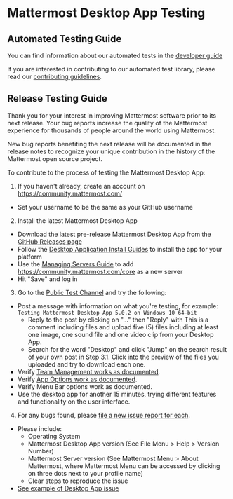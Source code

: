 # Mattermost Desktop App Testing

## Automated Testing Guide
You can find information about our automated tests in the [developer guide](https://developers.mattermost.com/contribute/desktop/testing/)

If you are interested in contributing to our automated test library, please read our [contributing guidelines](https://github.com/mattermost/desktop/blob/master/CONTRIBUTING.md).

## Release Testing Guide

Thank you for your interest in improving Mattermost software prior to its next release. Your bug reports increase the quality of the Mattermost experience for thousands of people around the world using Mattermost. 

New bug reports benefiting the next release will be documented in the release notes to recognize your unique contribution in the history of the Mattermost open source project.

To contribute to the process of testing the Mattermost Desktop App:

1. If you haven't already, create an account on https://community.mattermost.com/
 - Set your username to be the same as your GitHub username

2. Install the latest Mattermost Desktop App
 - Download the latest pre-release Mattermost Desktop App from the [GitHub Releases page](https://github.com/mattermost/desktop/releases)
 - Follow the [Desktop Application Install Guides](https://docs.mattermost.com/install/desktop-app-install.html) to install the app for your platform
 - Use the [Managing Servers Guide](https://docs.mattermost.com/messaging/managing-desktop-app-servers.html) to add https://community.mattermost.com/core as a new server 
 - Hit "Save" and log in

3. Go to the [Public Test Channel](https://community.mattermost.com/core/channels/public-test-channel) and try the following:
 - Post a message with information on what you're testing, for example: `Testing Mattermost Desktop App 5.0.2 on Windows 10 64-bit`
    - Reply to the post by clicking on "..." then "Reply" with This is a comment including files and upload five (5) files including at least one image, one sound file and one video clip from your Desktop App.
    - Search for the word "Desktop" and click "Jump" on the search result of your own post in Step 3.1. Click into the preview of the files you uploaded and try to download each one.
 - Verify [Team Management works as documented](https://docs.mattermost.com/messaging/managing-desktop-app-servers.html).
 - Verify [App Options work as documented](https://docs.mattermost.com/messaging/managing-desktop-app-options.html).
 - Verify Menu Bar options work as documented.
 - Use the desktop app for another 15 minutes, trying different features and functionality on the user interface.

4. For any bugs found, please [file a new issue report for each](https://github.com/mattermost/desktop/issues/new).
 - Please include:
    - Operating System
    - Mattermost Desktop App version (See File Menu > Help > Version Number) 
    - Mattermost Server version (See Mattermost Menu > About Mattermost, where Mattermost Menu can be accessed by clicking on three dots next to your profile name) 
    - Clear steps to reproduce the issue
 - [See example of Desktop App issue](https://github.com/mattermost/desktop/issues/355)
